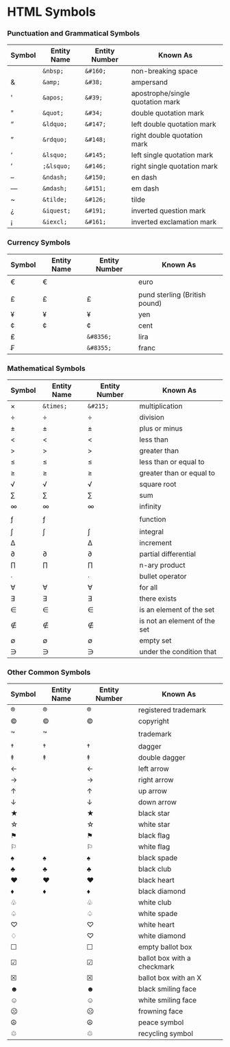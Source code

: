 # HTML Symbols

### Punctuation and Grammatical Symbols

| Symbol | Entity Name | Entity Number | Known As                         |
| ------ | ----------- | ------------- | -------------------------------- |
|        | `&nbsp;`    | `&#160;`      | non-breaking space               |
| &      | `&amp;`     | `&#38;`       | ampersand                        |
| '      | `&apos;`    | `&#39;`       | apostrophe/single quotation mark |
| "      | `&quot;`    | `&#34;`       | double quotation mark            |
| “      | `&ldquo;`   | `&#147;`      | left double quotation mark       |
| ”      | `&rdquo;`   | `&#148;`      | right double quotation mark      |
| ‘      | `&lsquo;`   | `&#145;`      | left single quotation mark       |
| ’      | `;&lsquo;`  | `&#146;`      | right single quotation mark      |
| –      | `&ndash;`   | `&#150;`      | en dash                          |
| —      | `&mdash;`   | `&#151;`      | em dash                          |
| ~      | `&tilde;`   | `&#126;`      | tilde                            |
| ¿      | `&iquest;`  | `&#191;`      | inverted question mark           |
| ¡      | `&iexcl;`   | `&#161;`      | inverted exclamation mark        |

### Currency Symbols

| Symbol | Entity Name | Entity Number | Known As                      |
| ------ | ----------- | ------------- | ----------------------------- |
| €      | &euro;      | &#128;        | euro                          |
| £      | &pound;     | &#163;        | pund sterling (British pound) |
| ¥      | &yen;       | &#165;        | yen                           |
| ¢      | &cent;      | &#162;        | cent                          |
| ₤      |             | `&#8356;`     | lira                          |
| ₣      |             | `&#8355;`     | franc                         |

### Mathematical Symbols

| Symbol | Entity Name | Entity Number | Known As                     |
| ------ | ----------- | ------------- | ---------------------------- |
| ×      | `&times;`   | `&#215;`      | multiplication               |
| ÷      | &divide;    | &#247;        | division                     |
| ±      | &plusmn;    | &#177;        | plus or minus                |
| <      | &lt;        | &#60;         | less than                    |
| >      | &gt;        | &#62;         | greater than                 |
| ≤      | &le;        | &#8804;       | less than or equal to        |
| ≥      | &ge;        | &#8805;       | greater than or equal to     |
| √      | &radic;     | &#8730;       | square root                  |
| ∑      | &sum;       | &#8721;       | sum                          |
| ∞      | &infin;     | &#8734;       | infinity                     |
| ƒ      | &fnof;      | &#131;        | function                     |
| ∫      | &int;       | &#8747;       | integral                     |
| ∆      |             | &#8710;       | increment                    |
| ∂      | &part;      | &#8706;       | partial differential         |
| ∏      | &prod;      | &#8719;       | n-ary product                |
| ∙      |             | &#8729;       | bullet operator              |
| ∀      | &forall;    | &#8704;       | for all                      |
| ∃      | &exist;     | &#8707;       | there exists                 |
| ∈      | &isin;      | &#8712;       | is an element of the set     |
| ∉      | &notin;     | &#8713;       | is not an element of the set |
| ∅      | &empty;     | &#8709;       | empty set                    |
| ∋      | &ni;        | &#8715;       | under the condition that     |

### Other Common Symbols

|Symbol|Entity Name|Entity Number|Known As|
|---|---|---|---|
|®|&reg;|&#174;|registered trademark|
|©|&copy;|&#169;|copyright|
|™|&trade;|&#153;|trademark|
|†|&dagger;|&#8224;|dagger|
|‡|&Dagger;|&#8225;|double dagger|
|←||&#8592;|left arrow|
|→||&#8594;|right arrow|
|↑||&#8593;|up arrow|
|↓||&#8595;|down arrow|
|★||&#9733;|black star|
|☆||&#9734;|white star|
|⚑||&#9873;|black flag|
|⚐||&#9872;|white flag|
|♠|&spades;|&#9824;|black spade|
|♣|&clubs;|&#9827;|black club|
|♥|&hearts;|&#9829;|black heart|
|♦|&diams;|&#9830;|black diamond|
|♧||&#9831;|white club|
|♤||&#9828;|white spade|
|♡||&#9825;|white heart|
|♢||&#9825;|white diamond|
|☐||&#9744;|empty ballot box|
|☑||&#9745;|ballot box with a checkmark|
|☒||&#9746;|ballot box with an X|
|☻||&#9787;|black smiling face|
|☺||&#9786;|white smiling face|
|☹||&#9785;|frowning face|
|☮||&#9774;|peace symbol|
|♲||&#9842;|recycling symbol|